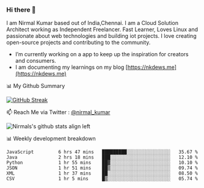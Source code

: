 ### Hi there 👋

 I am Nirmal Kumar based out of India,Chennai. I am a Cloud Solution Architect working as Independent Freelancer. Fast Learner, Loves Linux and passionate about web technologies and building iot projects. I love creating open-source projects and contributing to the community.

- I’m currently working on a app to keep up the inspiration for creators and consumers.
- I am documenting my learnings on my blog [https://nkdews.me](https://nkdews.me)


📊 My Github Summary

[![GitHub Streak](https://github-readme-streak-stats.herokuapp.com?user=nk-gears&theme=dark&hide_border=true&date_format=M%20j%5B%2C%20Y%5D)](https://git.io/streak-stats)


📫 Reach Me via  Twitter : [@nirmal_kumar](https://twitter.com/nirmal_kumar)

![Nirmals's github stats align left](https://github-readme-stats.vercel.app/api?username=nk-gears&show_icons=true)


📊 Weekly development breakdown

<!--START_SECTION:waka-->

```text
JavaScript         6 hrs 47 mins   █████████░░░░░░░░░░░░░░░░   35.67 %
Java               2 hrs 18 mins   ███░░░░░░░░░░░░░░░░░░░░░░   12.10 %
Python             1 hr 55 mins    ██▓░░░░░░░░░░░░░░░░░░░░░░   10.10 %
JSON               1 hr 51 mins    ██▒░░░░░░░░░░░░░░░░░░░░░░   09.74 %
XML                1 hr 37 mins    ██░░░░░░░░░░░░░░░░░░░░░░░   08.50 %
CSV                1 hr 5 mins     █▒░░░░░░░░░░░░░░░░░░░░░░░   05.74 %
```

<!--END_SECTION:waka-->


